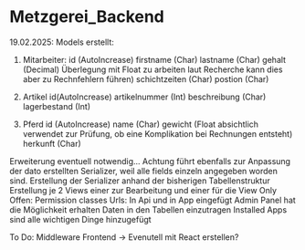 ﻿# Metzgerei_Backend

19.02.2025:
Models erstellt:
1. Mitarbeiter:
   id (AutoIncrease)
   firstname (Char)
   lastname (Char)
   gehalt (Decimal) Überlegung mit Float zu arbeiten laut Recherche kann dies aber zu Rechnfehlern führen)
   schichtzeiten (Char)
   postion (Char)

2. Artikel
  id(AutoIncrease)
  artikelnummer (Int)
  beschreibung (Char)
  lagerbestand (Int)

3. Pferd
   id (AutoIncrease)
   name (Char)
   gewicht (Float absichtlich verwendet zur Prüfung, ob eine Komplikation bei Rechnungen entsteht)
   herkunft (Char)

Erweiterung eventuell notwendig... Achtung führt ebenfalls zur Anpassung der dato erstellten Serializer, weil alle fields einzeln angegeben worden sind.
Erstellung der Serializer anhand der bisherigen Tabellenstruktur
Erstellung je 2 Views einer zur Bearbeitung und einer für die View Only
Offen: Permission classes
Urls: In Api und in App eingefügt
Admin Panel hat die Möglichkeit erhalten Daten in den Tabellen einzutragen
Installed Apps sind alle wichtigen Dinge hinzugefügt

To Do:
Middleware
Frontend -> Evenutell mit React erstellen?
